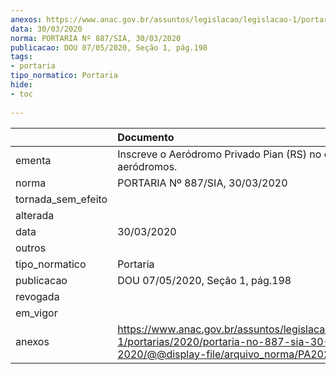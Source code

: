 ```yaml
---
anexos: https://www.anac.gov.br/assuntos/legislacao/legislacao-1/portarias/2020/portaria-no-887-sia-30-03-2020/@@display-file/arquivo_norma/PA2020-0887.pdf
data: 30/03/2020
norma: PORTARIA Nº 887/SIA, 30/03/2020
publicacao: DOU 07/05/2020, Seção 1, pág.198
tags:
- portaria
tipo_normatico: Portaria
hide: 
- toc 
 
---
```


|                    | Documento                                                                                                                                           |
|:-------------------|:----------------------------------------------------------------------------------------------------------------------------------------------------|
| ementa             | Inscreve o Aeródromo Privado Pian (RS) no cadastro de aeródromos.                                                                                   |
| norma              | PORTARIA Nº 887/SIA, 30/03/2020                                                                                                                     |
| tornada_sem_efeito |                                                                                                                                                     |
| alterada           |                                                                                                                                                     |
| data               | 30/03/2020                                                                                                                                          |
| outros             |                                                                                                                                                     |
| tipo_normatico     | Portaria                                                                                                                                            |
| publicacao         | DOU 07/05/2020, Seção 1, pág.198                                                                                                                    |
| revogada           |                                                                                                                                                     |
| em_vigor           |                                                                                                                                                     |
| anexos             | https://www.anac.gov.br/assuntos/legislacao/legislacao-1/portarias/2020/portaria-no-887-sia-30-03-2020/@@display-file/arquivo_norma/PA2020-0887.pdf |